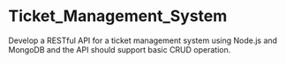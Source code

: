 # Ticket_Management_System
Develop a RESTful API for a ticket management system using Node.js and MongoDB and the API should support basic CRUD operation.
